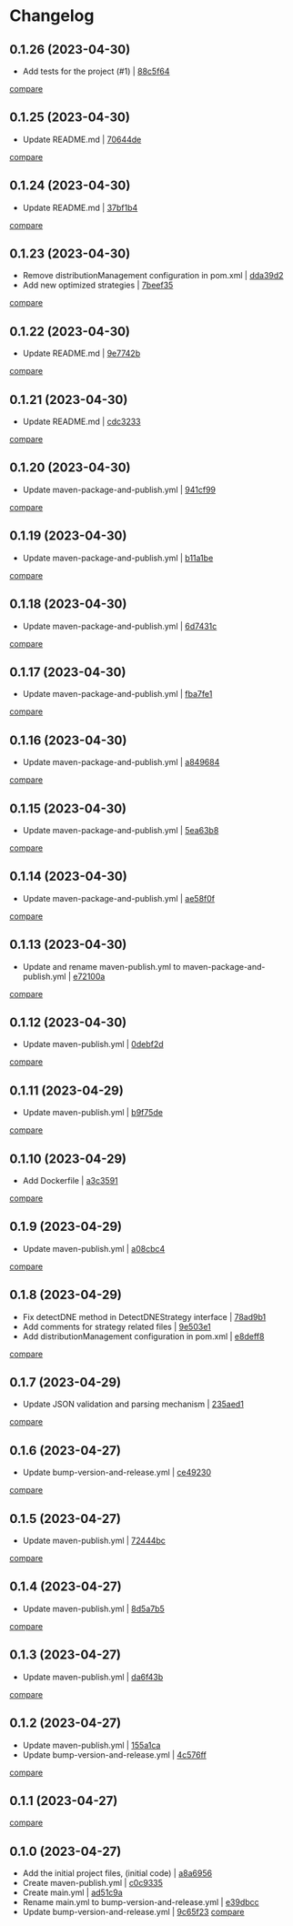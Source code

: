 # Changelog

## 0.1.26 (2023-04-30)

* Add tests for the project (#1) | [88c5f64](https://github.com/sbishah/detect_dne/commit/88c5f640a82bbe5a6a28840e6c5c68d207b1aacf)

[compare](https://github.com/sbishah/detect_dne/compare/0.1.25...0.1.26)

## 0.1.25 (2023-04-30)

* Update README.md | [70644de](https://github.com/sbishah/detect_dne/commit/70644de20526436b56e7a7309a7fd88990a9a89b)

[compare](https://github.com/sbishah/detect_dne/compare/0.1.24...0.1.25)

## 0.1.24 (2023-04-30)

* Update README.md | [37bf1b4](https://github.com/sbishah/detect_dne/commit/37bf1b4e77874477939210cb6199179043da54ea)

[compare](https://github.com/sbishah/detect_dne/compare/0.1.23...0.1.24)

## 0.1.23 (2023-04-30)

* Remove distributionManagement configuration in pom.xml | [dda39d2](https://github.com/sbishah/detect_dne/commit/dda39d229f04013574986b982b255340ba3618f6)
* Add new optimized strategies | [7beef35](https://github.com/sbishah/detect_dne/commit/7beef35917d7736c59d0196a3614ccd88870b28f)

[compare](https://github.com/sbishah/detect_dne/compare/0.1.22...0.1.23)

## 0.1.22 (2023-04-30)

* Update README.md | [9e7742b](https://github.com/sbishah/detect_dne/commit/9e7742b211d407db4957971a0ada8ae9f43b1529)

[compare](https://github.com/sbishah/detect_dne/compare/0.1.21...0.1.22)

## 0.1.21 (2023-04-30)

* Update README.md | [cdc3233](https://github.com/sbishah/detect_dne/commit/cdc32334c909de1a17978f8887720f33d164d1a5)

[compare](https://github.com/sbishah/detect_dne/compare/0.1.20...0.1.21)

## 0.1.20 (2023-04-30)

* Update maven-package-and-publish.yml | [941cf99](https://github.com/sbishah/detect_dne/commit/941cf9910cf378a479d390aab1e706354e081591)

[compare](https://github.com/sbishah/detect_dne/compare/0.1.19...0.1.20)

## 0.1.19 (2023-04-30)

* Update maven-package-and-publish.yml | [b11a1be](https://github.com/sbishah/detect_dne/commit/b11a1bec8fb8b1a123ba31a61984013cc36c48eb)

[compare](https://github.com/sbishah/detect_dne/compare/0.1.18...0.1.19)

## 0.1.18 (2023-04-30)

* Update maven-package-and-publish.yml | [6d7431c](https://github.com/sbishah/detect_dne/commit/6d7431c3cf55d82ad441617a4d983a6e8be0d40f)

[compare](https://github.com/sbishah/detect_dne/compare/0.1.17...0.1.18)

## 0.1.17 (2023-04-30)

* Update maven-package-and-publish.yml | [fba7fe1](https://github.com/sbishah/detect_dne/commit/fba7fe12d05c39c5f08148b5c6f01024bf931200)

[compare](https://github.com/sbishah/detect_dne/compare/0.1.16...0.1.17)

## 0.1.16 (2023-04-30)

* Update maven-package-and-publish.yml | [a849684](https://github.com/sbishah/detect_dne/commit/a8496846f7b77304bd1c69e3070893b89d119a53)

[compare](https://github.com/sbishah/detect_dne/compare/0.1.15...0.1.16)

## 0.1.15 (2023-04-30)

* Update maven-package-and-publish.yml | [5ea63b8](https://github.com/sbishah/detect_dne/commit/5ea63b882586e4475275a497d29340b337ac8bb3)

[compare](https://github.com/sbishah/detect_dne/compare/0.1.14...0.1.15)

## 0.1.14 (2023-04-30)

* Update maven-package-and-publish.yml | [ae58f0f](https://github.com/sbishah/detect_dne/commit/ae58f0ffa14de4526222f6840a2ae2fff9b46395)

[compare](https://github.com/sbishah/detect_dne/compare/0.1.13...0.1.14)

## 0.1.13 (2023-04-30)

* Update and rename maven-publish.yml to maven-package-and-publish.yml | [e72100a](https://github.com/sbishah/detect_dne/commit/e72100acf7493ad2e5ff67b66692da4950fc30f0)

[compare](https://github.com/sbishah/detect_dne/compare/0.1.12...0.1.13)

## 0.1.12 (2023-04-30)

* Update maven-publish.yml | [0debf2d](https://github.com/sbishah/detect_dne/commit/0debf2d09918f68a8af3f7a5cf804eb87cf2c325)

[compare](https://github.com/sbishah/detect_dne/compare/0.1.11...0.1.12)

## 0.1.11 (2023-04-29)

* Update maven-publish.yml | [b9f75de](https://github.com/sbishah/detect_dne/commit/b9f75def482e97cedd49c36314cec9631aac72be)

[compare](https://github.com/sbishah/detect_dne/compare/0.1.10...0.1.11)

## 0.1.10 (2023-04-29)

* Add Dockerfile | [a3c3591](https://github.com/sbishah/detect_dne/commit/a3c35912fd3eced5bd9f4d9009bdc8f7dbd4b23d)

[compare](https://github.com/sbishah/detect_dne/compare/0.1.9...0.1.10)

## 0.1.9 (2023-04-29)

* Update maven-publish.yml | [a08cbc4](https://github.com/sbishah/detect_dne/commit/a08cbc4c68e1e429807397d75006324d2648f35c)

[compare](https://github.com/sbishah/detect_dne/compare/0.1.8...0.1.9)

## 0.1.8 (2023-04-29)

* Fix detectDNE method in DetectDNEStrategy interface | [78ad9b1](https://github.com/sbishah/detect_dne/commit/78ad9b1f01e537af822ba0f73dc7a2d81bd3587d)
* Add comments for strategy related files | [9e503e1](https://github.com/sbishah/detect_dne/commit/9e503e11731d0bf91f64cdda3399585d8688c193)
* Add distributionManagement configuration in pom.xml | [e8deff8](https://github.com/sbishah/detect_dne/commit/e8deff80eb55a6a0cae53e84f5b1af059cb95307)

[compare](https://github.com/sbishah/detect_dne/compare/0.1.7...0.1.8)

## 0.1.7 (2023-04-29)

* Update JSON validation and parsing mechanism | [235aed1](https://github.com/sbishah/detect_dne/commit/235aed1ab8904c4be5b36f7810235d560ef5e710)

[compare](https://github.com/sbishah/detect_dne/compare/0.1.6...0.1.7)

## 0.1.6 (2023-04-27)

* Update bump-version-and-release.yml | [ce49230](https://github.com/sbishah/detect_dne/commit/ce492303536b8d894508ee61df93afdbbfa2da3d)

[compare](https://github.com/sbishah/detect_dne/compare/0.1.5...0.1.6)

## 0.1.5 (2023-04-27)

* Update maven-publish.yml | [72444bc](https://github.com/sbishah/detect_dne/commit/72444bc3c97fbb39888eaac99858921206b0d1f6)

[compare](https://github.com/sbishah/detect_dne/compare/0.1.4...0.1.5)

## 0.1.4 (2023-04-27)

* Update maven-publish.yml | [8d5a7b5](https://github.com/sbishah/detect_dne/commit/8d5a7b569fc3e7ea14c3e81fc42501ed5dd9c56b)

[compare](https://github.com/sbishah/detect_dne/compare/0.1.3...0.1.4)

## 0.1.3 (2023-04-27)

* Update maven-publish.yml | [da6f43b](https://github.com/sbishah/detect_dne/commit/da6f43b1d4e503acc7471f6e538a959703b00d99)

[compare](https://github.com/sbishah/detect_dne/compare/0.1.2...0.1.3)

## 0.1.2 (2023-04-27)

* Update maven-publish.yml | [155a1ca](https://github.com/sbishah/detect_dne/commit/155a1cab2a44bd6b558570dbc105ea2f00d48059)
* Update bump-version-and-release.yml | [4c576ff](https://github.com/sbishah/detect_dne/commit/4c576ff2f5ecc08e8b6c4b1bc7da70fe5550096c)

[compare](https://github.com/sbishah/detect_dne/compare/0.1.1...0.1.2)

## 0.1.1 (2023-04-27)

[compare](https://github.com/sbishah/detect_dne/compare/0.1.0...0.1.1)

## 0.1.0 (2023-04-27)

* Add the initial project files, (initial code) | [a8a6956](https://github.com/sbishah/detect_dne/commit/a8a6956423c80662bcb6c5ea41cd2a4c61a7ad29)
* Create maven-publish.yml | [c0c9335](https://github.com/sbishah/detect_dne/commit/c0c93357b680bacab17a6b720d39225c8066846a)
* Create main.yml | [ad51c9a](https://github.com/sbishah/detect_dne/commit/ad51c9ab038d4e9f9fda98166b20bf8616d1dd7e)
* Rename main.yml to bump-version-and-release.yml | [e39dbcc](https://github.com/sbishah/detect_dne/commit/e39dbcc1aff75b41b1c7c8280ed293e3f0a8c7cc)
* Update bump-version-and-release.yml | [9c65f23](https://github.com/sbishah/detect_dne/commit/9c65f230b846a96f7bf46e3d23a50a72422c3ed5)
[compare](https://github.com/sbishah/detect_dne/compare/d7f987064eac3897c516ef4ddd29d7c6dc8fd5e6...9c65f230b846a96f7bf46e3d23a50a72422c3ed5)
